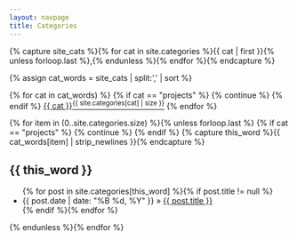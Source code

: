 ```yaml
---
layout: navpage
title: Categories
---
```


<!-- Adapted from https://github.com/LanyonM/lanyonm.github.io/blob/master/tags.html -->

{% capture site_cats %}{% for cat in site.categories %}{{ cat | first }}{% unless forloop.last %},{% endunless %}{% endfor %}{% endcapture %}
<!-- site_cats: {{ site_cats }} -->
{% assign cat_words = site_cats | split:',' | sort %}
<!-- cat_words: {{ cat_words }} -->

<div id="categories">
  {% for cat in cat_words) %}
    {% if cat == "projects" %} {% continue %} {% endif %}
    <a href="#{{ cat | cgi_escape }}">{{ cat }}<sup>{{ site.categories[cat] | size }}</sup></a>
  {% endfor %}


  {% for item in (0..site.categories.size) %}{% unless forloop.last %}
    {% if cat == "projects" %} {% continue %} {% endif %}
    {% capture this_word %}{{ cat_words[item] | strip_newlines }}{% endcapture %}
  <h2 id="{{ this_word | cgi_escape }}">{{ this_word }}</h2>
  <ul class="posts">
    {% for post in site.categories[this_word] %}{% if post.title != null %}
    <li itemscope><span class="entry-date"><time datetime="{{ post.date | date_to_xmlschema }}" itemprop="datePublished">{{ post.date | date: "%B %d, %Y" }}</time></span> &raquo; <a href="{{ post.url }}">{{ post.title }}</a></li>
    {% endif %}{% endfor %}
  </ul>
  {% endunless %}{% endfor %}
</div>
